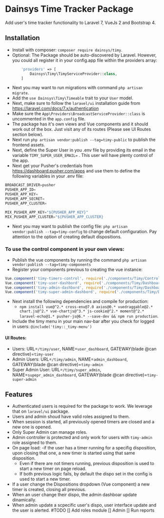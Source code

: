 # Dainsys Time Tracker Package
Add user's time tracker functionality to Laravel 7, VueJs 2 and Bootstrap 4.

## Installation
- Install with composer: `composer require dainsys/timy`.
- Optional: The Package should be auto-discovered by Laravel. However, you could all register it in your config.app file within the providers array:
    ```php
        'providers' => [
            Dainsys\Timy\TimyServiceProvider::class,
        ]
    ``` 
- Next you may want to run migrations with command `php artisan migrate`. 
- Add the `use Dainsys\Timy\Timeable` trait to your `User` model. 
- Next, make sure to follow the `laravel/ui` installation guide from https://laravel.com/docs/7.x/authentication
- Make sure the `App\Providers\BroadcastServiceProvider::class` is uncommented in the `app.config` file.
- The package has it's own views and Vue components and it should work out of the box. Just visit any of its routes (Please see UI Routes section below).
- Next run `php artisan vendor:publish --tag=timy-public` to publish the frontend assets.
- Next, define the Super User in you .env file by providing its email in the variable `TIMY_SUPER_USER_EMAIL=` . This user will have plenty control of the app.
- Next get your Pusher's credentials from https://dashboard.pusher.com/apps and use them to define the following variables in your .env file:
````javascript
BROADCAST_DRIVER=pusher
PUSHER_APP_ID=
PUSHER_APP_KEY=
PUSHER_APP_SECRET=
PUSHER_APP_CLUSTER=

MIX_PUSHER_APP_KEY="${PUSHER_APP_KEY}"
MIX_PUSHER_APP_CLUSTER="${PUSHER_APP_CLUSTER}
````
- Next you may want to publish the config file: `php artisan vendor:publish --tag=timy-config` to change default configuration. Pay attention to the option of creating default dispositions.
### To use the control component in your own views:
- Publish the vue components by running the command `php artisan vendor:publish --tag=timy-components`
- Register your components previous to creating the vue instance:  
````javascript
Vue.component('timy-timers-control', require('./components/Timy/ControlTimers.vue').default);  
Vue.component('timy-user-dashbord', require('./components/Timy/DashboardUser.vue').default);  
Vue.component('timy-admin-dashbord', require('./components/Timy/DashboardAdmin.vue').default);  
Vue.component('timy-super-admin-dashbord', require('./components/Timy/DashboardSuperAdmin.vue').default);  
````
- Next install the following dependencies and compile for production:
    - `npm install vue@^2.* cross-env@7.0 axios@0.* vuedraggable@2.* chart.js@^2.* vue-chartjs@^3.* js-cookie@^2.* moment@^2.* laravel-echo@1.* pusher-js@6.* --save-dev && npm run production`. 
- Include the timy menu in your main nav-bar after you check for logged in users: `@include('timy::_timy-menu')` 
#### UI Routes: 
- Users: URL=`/timy/user`, NAME=`user_dashboard`, GATEWAY(blade @can directive)=`timy-user`
- Admin Users: URL=`/timy/admin`, NAME=`admin_dashboard`, GATEWAY(blade @can directive)=`timy-admin`
- Super Admin User: URL=`/timy/super_admin`, NAME=`supepr_admin_dashboard`, GATEWAY(blade @can directive)=`timy-super-admin`
## Features
- Authenticated users is required for the package to work. We leverage that on `laravel/ui` package. 
- Users and admin shoud have valid roles assigned to them. 
- When session is started, all previously opened timers are closed and a new one is opened.
- Only Super Admin can manage roles.
- Admin controller is protected and only work for users with `timy-admin` role assigned to them.
- On page load:
    -if the user has a timer running for a specifig disposition, upon closing that one, a new timer is started using that same disposition. 
    - Even if there are not timers running, previous disposition is used to start a new timer on page reload.
    - If both previous logic fails, by default the dispo set in the config is used to start a new timer.
- If a user change the Dispositions dropdown (Vue component) a new timer is created, closing all previous.
- When an user change their dispo, the admin dashboar update dinamically.
- When admin update a scpecific user's dispo, user interface update and the user is alerted. 
#TODO 
[] Add roles module
    [] Admin
        [] Run reports
